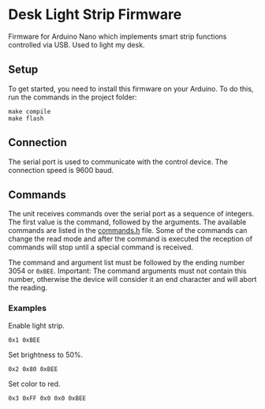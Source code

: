 # Desk Light Strip Firmware

Firmware for Arduino Nano which implements smart strip functions controlled via USB. Used to light my desk.

## Setup

To get started, you need to install this firmware on your Arduino. To do this, run the commands in the project folder:

```
make compile
make flash
```

## Сonnection

The serial port is used to communicate with the control device. The connection speed is 9600 baud.

## Commands

The unit receives commands over the serial port as a sequence of integers. The first value is the command, followed by the arguments. The available commands are listed in the [commands.h](src/api/commands.h) file.  Some of the commands can change the read mode and after the command is executed the reception of commands will stop until a special command is received.

The command and argument list must be followed by the ending number 3054 or `0xBEE`. Important: The command arguments must not contain this number, otherwise the device will consider it an end character and will abort the reading.

### Examples

Enable light strip.

```
0x1 0xBEE
```

Set brightness to 50%.

```
0x2 0x80 0xBEE
```

Set color to red.

```
0x3 0xFF 0x0 0x0 0xBEE
```
